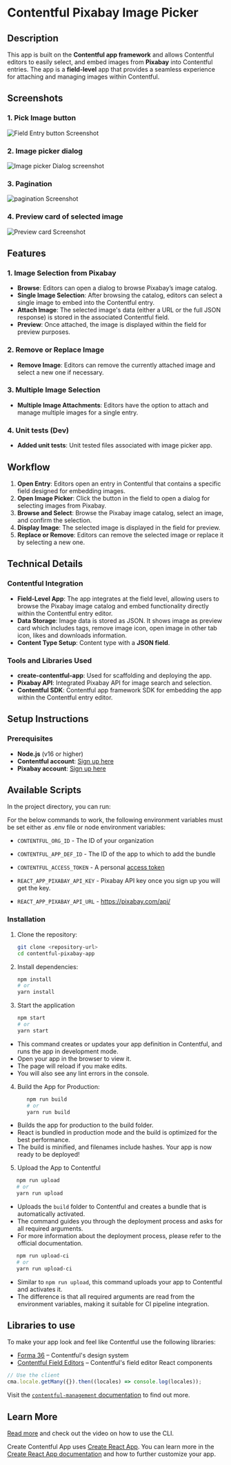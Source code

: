 # Contentful Pixabay Image Picker

## Description
This app is built on the **Contentful app framework** and allows Contentful editors to easily select, and embed images from **Pixabay** into Contentful entries. The app is a **field-level** app that provides a seamless experience for attaching and managing images within Contentful.

## Screenshots

### 1. Pick Image button
![Field Entry button Screenshot](./public/assets/screenshots/fieldEntryButton.png)

### 2. Image picker dialog
![Image picker Dialog screenshot](./public/assets/screenshots/imagePickerDialog.png)

### 3. Pagination 
![pagination Screenshot](./public/assets/screenshots/pagination.png)

### 4. Preview card of selected image 
![Preview card Screenshot](./public/assets/screenshots/previewCard.png)

## Features

### 1. Image Selection from Pixabay
- **Browse**: Editors can open a dialog to browse Pixabay’s image catalog.
- **Single Image Selection**: After browsing the catalog, editors can select a single image to embed into the Contentful entry.
- **Attach Image**: The selected image's data (either a URL or the full JSON response) is stored in the associated Contentful field.
- **Preview**: Once attached, the image is displayed within the field for preview purposes.

### 2. Remove or Replace Image
- **Remove Image**: Editors can remove the currently attached image and select a new one if necessary.

### 3. Multiple Image Selection
- **Multiple Image Attachments**: Editors have the option to attach and manage multiple images for a single entry.

### 4. Unit tests (Dev)
- **Added unit tests**: Unit tested files associated with image picker app.

## Workflow
1. **Open Entry**: Editors open an entry in Contentful that contains a specific field designed for embedding images.
2. **Open Image Picker**: Click the button in the field to open a dialog for selecting images from Pixabay.
3. **Browse and Select**: Browse the Pixabay image catalog, select an image, and confirm the selection.
4. **Display Image**: The selected image is displayed in the field for preview.
5. **Replace or Remove**: Editors can remove the selected image or replace it by selecting a new one.

## Technical Details

### Contentful Integration
- **Field-Level App**: The app integrates at the field level, allowing users to browse the Pixabay image catalog and embed functionality directly within the Contentful entry editor.
- **Data Storage**: Image data is stored as JSON. It shows image as preview card which includes tags, remove image icon, open image in other tab icon, likes and downloads information.
- **Content Type Setup**: Content type with a **JSON field**.

### Tools and Libraries Used
- **create-contentful-app**: Used for scaffolding and deploying the app.
- **Pixabay API**: Integrated Pixabay API for image search and selection.
- **Contentful SDK**: Contentful app framework SDK for embedding the app within the Contentful entry editor.

## Setup Instructions

### Prerequisites
- **Node.js** (v16 or higher)
- **Contentful account**: [Sign up here](https://www.contentful.com/sign-up)
- **Pixabay account**: [Sign up here](https://pixabay.com/accounts/register)

## Available Scripts

In the project directory, you can run:

For the below commands to work, the following environment variables must be set either as .env file or node environment variables:

- `CONTENTFUL_ORG_ID` - The ID of your organization
- `CONTENTFUL_APP_DEF_ID` - The ID of the app to which to add the bundle
- `CONTENTFUL_ACCESS_TOKEN` - A personal [access token](https://www.contentful.com/developers/docs/references/content-management-api/#/reference/personal-access-tokens)

- `REACT_APP_PIXABAY_API_KEY` - Pixabay API key once you sign up you will get the key.

- `REACT_APP_PIXABAY_API_URL` - https://pixabay.com/api/
  
### Installation
1. Clone the repository:
   ```bash
   git clone <repository-url>
   cd contentful-pixabay-app


2. Install dependencies:

   ```bash
   npm install
   # or
   yarn install

3. Start the application 

   ```bash
   npm start
   # or
   yarn start
- This command creates or updates your app definition in Contentful, and runs the app in development mode.
- Open your app in the browser to view it.
- The page will reload if you make edits.
- You will also see any lint errors in the console.

4. Build the App for Production:
   
   ```bash
      npm run build
      # or 
      yarn run build
      ```
- Builds the app for production to the build folder.
- React is bundled in production mode and the build is optimized for the best performance.
- The build is minified, and filenames include hashes. Your app is now ready to be deployed!   

5. Upload the App to Contentful

```bash
   npm run upload
   # or 
   yarn run upload
   ```
- Uploads the `build` folder to Contentful and creates a bundle that is automatically activated.
- The command guides you through the deployment process and asks for all required arguments.
- For more information about the deployment process, please refer to the official documentation.

```bash
   npm run upload-ci
   # or 
   yarn run upload-ci
   ```
- Similar to `npm run upload`, this command uploads your app to Contentful and activates it.
- The difference is that all required arguments are read from the environment variables, making it suitable for CI pipeline integration.


## Libraries to use

To make your app look and feel like Contentful use the following libraries:

- [Forma 36](https://f36.contentful.com/) – Contentful's design system
- [Contentful Field Editors](https://www.contentful.com/developers/docs/extensibility/field-editors/) – Contentful's field editor React components

```js
// Use the client
cma.locale.getMany({}).then((locales) => console.log(locales));
```

Visit the [`contentful-management` documentation](https://www.contentful.com/developers/docs/extensibility/app-framework/sdk/#using-the-contentful-management-library)
to find out more.

## Learn More

[Read more](https://www.contentful.com/developers/docs/extensibility/app-framework/create-contentful-app/) and check out the video on how to use the CLI.

Create Contentful App uses [Create React App](https://create-react-app.dev/). You can learn more in the [Create React App documentation](https://facebook.github.io/create-react-app/docs/getting-started) and how to further customize your app.
